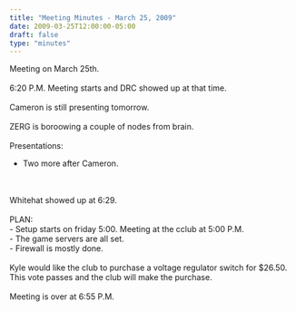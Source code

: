 ```yaml
---
title: "Meeting Minutes - March 25, 2009"
date: 2009-03-25T12:00:00-05:00
draft: false
type: "minutes"
---
```


Meeting on March 25th.<br />
<br />
6:20 P.M. Meeting starts and DRC showed up at that time.<br />
<br />
Cameron is still presenting tomorrow.<br />
<br />
ZERG is boroowing a couple of nodes from brain.<br />
<br />
Presentations:<br />
- Two more after Cameron.<br />
<br />
<br />
Whitehat showed up at 6:29.<br />
<br />
PLAN:<br />
- Setup starts on friday 5:00. Meeting at the cclub at 5:00 P.M.<br />
- The game servers are all set.<br />
- Firewall is mostly done.<br />
<br />
Kyle would like the club to purchase a voltage regulator switch for $26.50. This vote passes and the club will make the purchase.<br />
<br />
Meeting is over at 6:55 P.M.